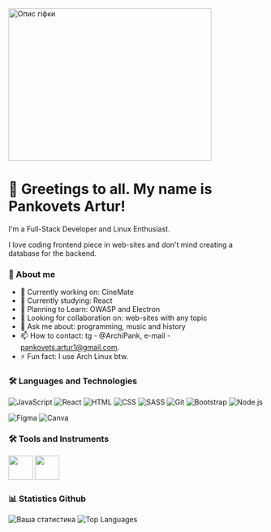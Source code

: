 <img src="https://media3.giphy.com/media/v1.Y2lkPTc5MGI3NjExbXZsejFsNWVmZWVrdGVqMTVycHgyYzNudzBnNjltNHlsdnZrZ3hyZCZlcD12MV9pbnRlcm5hbF9naWZfYnlfaWQmY3Q9Zw/euIBG1u6KdxAc/giphy.gif" width="400" height="300" alt="Опис гіфки"/>

# 👋 Greetings to all. My name is Pankovets Artur!

I'm a Full-Stack Developer and Linux Enthusiast.

I love coding frontend piece in web-sites and don't mind creating a database for the backend.

### 🚀 About me

- 🔭 Currently working on: CineMate
- 🌱 Currently studying: React
- 🎯 Planning to Learn: OWASP and Electron
- 👯 Looking for collaboration on: web-sites with any topic
- 💬 Ask me about: programming, music and history
- 📫 How to contact: tg - @ArchiPank, e-mail - pankovets.artur1@gmail.com.
- ⚡ Fun fact: I use Arch Linux btw.

### 🛠 Languages and Technologies

![JavaScript](https://img.shields.io/badge/JavaScript-F7DF1E?style=for-the-badge&logo=javascript&logoColor=black) ![React](https://img.shields.io/badge/React-61DAFB?style=for-the-badge&logo=react&logoColor=black) ![HTML](https://img.shields.io/badge/HTML-E34F26?style=for-the-badge&logo=html5&logoColor=white) ![CSS](https://img.shields.io/badge/CSS-1572B6?style=for-the-badge&logo=css3&logoColor=white) ![SASS](https://img.shields.io/badge/SASS-CC6699?style=for-the-badge&logo=sass&logoColor=white) ![Git](https://img.shields.io/badge/Git-F05032?style=for-the-badge&logo=git&logoColor=white) ![Bootstrap](https://img.shields.io/badge/Bootstrap-7952B3?style=for-the-badge&logo=bootstrap&logoColor=white) ![Node.js](https://img.shields.io/badge/Node.js-339933?style=for-the-badge&logo=nodedotjs&logoColor=white)

![Figma](https://img.shields.io/badge/Figma-F24E1E?style=for-the-badge&logo=figma&logoColor=white)
![Canva](https://img.shields.io/badge/Canva-00C4CC?style=for-the-badge&logo=canva&logoColor=white)

### 🛠 Tools and Instruments

<img src="https://cdn.jsdelivr.net/gh/devicons/devicon/icons/archlinux/archlinux-original.svg" width="48" height="48"/> <img src="https://cdn.jsdelivr.net/gh/devicons/devicon/icons/vscode/vscode-original.svg" width="48" height="48"/>

### 📊 Statistics Github

![Ваша статистика](https://github-readme-stats.vercel.app/api?username=Pan-Artur&show_icons=true&theme=radical)
![Top Languages](https://github-readme-stats.vercel.app/api/top-langs/?username=Pan-Artur&layout=compact&theme=radical)

